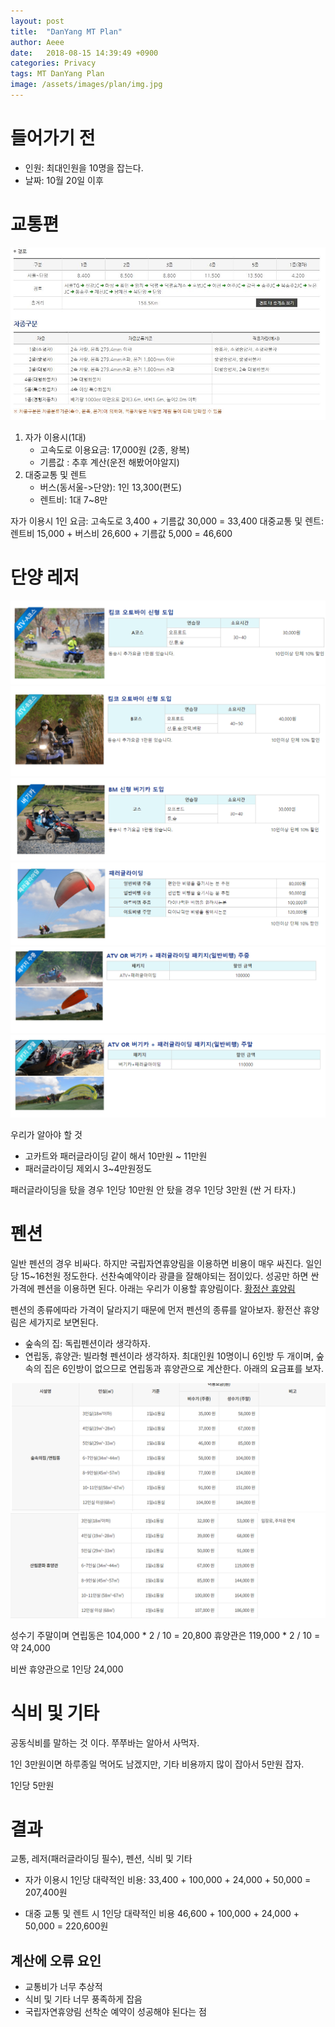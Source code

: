 ```yaml
---
layout: post
title:  "DanYang MT Plan"
author: Aeee
date:   2018-08-15 14:39:49 +0900
categories: Privacy
tags: MT DanYang Plan
image: /assets/images/plan/img.jpg
---
```


# 들어가기 전
 - 인원: 최대인원을 10명을 잡는다.
 - 날짜: 10월 20일 이후

# 교통편

![Problem](/assets/images/plan/highway_fee.JPG)

1. 자가 이용시(1대)
    - 고속도로 이용요금: 17,000원 (2종, 왕복)
    - 기름값 : 추후 계산(운전 해봤어야알지)
2. 대중교통 및 렌트
    - 버스(동서울->단양): 1인 13,300(편도)
    - 렌트비: 1대 7~8만

자가 이용시 1인 요금: 고속도로 3,400 + 기름값 30,000 = 33,400
대중교통 및 렌트: 렌트비 15,000 + 버스비 26,600 + 기름값 5,000 = 46,600 


# 단양 레저

![Problem](/assets/images/plan/leisure1.PNG)
![Problem](/assets/images/plan/leisure2.PNG)
![Problem](/assets/images/plan/leisure3.PNG)
![Problem](/assets/images/plan/leisure4.PNG)
![Problem](/assets/images/plan/leisure5.PNG)
![Problem](/assets/images/plan/leisure6.PNG)

우리가 알아야 할 것
- 고카트와 패러글라이딩 같이 해서 10만원 ~ 11만원
- 패러글라이딩 제외시 3~4만원정도

패러글라이딩을 탔을 경우 1인당 10만원
안 탔을 경우 1인당 3만원
(싼 거 타자.)

# 펜션

일반 펜션의 경우 비싸다. 하지만 국립자연휴양림을 이용하면 비용이 매우 싸진다. 일인당 15~16천원 정도한다. 선찬숙예약이라 광클을 잘해야되는 점이있다. 성공만 하면 싼가격에 펜션을 이용하면 된다. 아래는 우리가 이용할 휴양림이다.
 [황정산 휴양림](http://www.huyang.go.kr/comforestmain.action)

펜션의 종류에따라 가격이 달라지기 때문에 먼저 펜션의 종류를 알아보자. 황전산 휴양림은 세가지로 보면된다.
- 숲속의 집: 독립펜션이라 생각하자.
- 연립동, 휴양관: 빌라형 펜션이라 생각하자.
최대인원 10명이니 6인방 두 개이며, 숲속의 집은 6인방이 없으므로 연립동과 휴양관으로 계산한다. 아래의 요금표를 보자.

![Problem](/assets/images/plan/house1.PNG)
![Problem](/assets/images/plan/house2.PNG)

성수기 주말이며 
    연립동은 104,000 * 2 / 10 = 20,800
    휴양관은 119,000 * 2 / 10 = 약 24,000

비싼 휴양관으로 1인당 24,000

# 식비 및 기타

공동식비를 말하는 것 이다. 쭈쭈바는 알아서 사먹자.

1인 3만원이면 하루종일 먹어도 남겠지만, 기타 비용까지 많이 잡아서 5만원 잡자.

1인당 5만원

# 결과

교통, 레저(패러글라이딩 필수), 펜션, 식비 및 기타

- 자가 이용시 1인당 대략적인 비용: 
    33,400 + 100,000 + 24,000 + 50,000 = 207,400원

- 대중 교통 및 렌트 시 1인당 대략적인 비용
    46,600 + 100,000 + 24,000 + 50,000 = 220,600원

## 계산에 오류 요인
   - 교통비가 너무 추상적
   - 식비 및 기타 너무 풍족하게 잡음
   - 국립자연휴양림 선착순 예약이 성공해야 된다는 점 
  


  